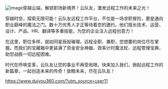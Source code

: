 ![image](https://github.com/gaogenglei/duiyou360/assets/18020753/1eecc815-48a2-43cc-9ceb-f60b12a0aa50)穿越云端，解锁职场新境界！云队友，激发远程工作的未来之光！

穿越时空，探索无限可能！云队友远程工作平台，不仅是一场求职冒险，更是通向职业巅峰的魔法之门。数十万优秀人才正等待着您的邀约，他们擅长技术、运营、设计、产品、HR、翻译等多重技能，为您的企业注入远程创意力！

在这里，职位多样，就如同星辰般璀璨。远程全职、兼职，您想要的岗位尽在掌握。而我们的宝藏箱中更装满了资金安全神器、效率计时魔法杖、远程管理宝典，助您战胜一切远程困难。

时代在呼唤变革，云队友让您的事业不再受局限。快来加入我们，掀起远程工作的新篇章，一起创造未来的传奇！放眼未来，尽在云队友！

https://www.duiyou360.com/?utm_source=user11

